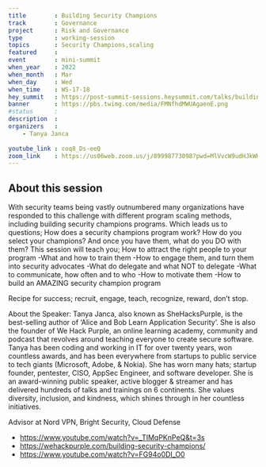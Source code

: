 ```yaml
---
title        : Building Security Champions
track        : Governance
project      : Risk and Governance
type         : working-session
topics       : Security Champions,scaling
featured     :
event        : mini-summit
when_year    : 2022
when_month   : Mar
when_day     : Wed
when_time    : WS-17-18
hey_summit   : https://post-summit-sessions.heysummit.com/talks/building-security-champions/
banner       : https://pbs.twimg.com/media/FMNfhdMWUAgaenE.png
#status      : 
description  :
organizers   :
    - Tanya Janca
    
youtube_link : coq8_Ds-eeQ
zoom_link    : https://us06web.zoom.us/j/89998773098?pwd=MlVvcW9udHJkWHg3SUk5YklGS20xUT09
---
```


## About this session

With security teams being vastly outnumbered many organizations have responded to this challenge with different program scaling methods, including building security champions programs. Which leads us to questions; How does a security champions program work? How do you select your champions? And once you have them, what do you DO with them? 
This session will teach you;
How to attract the right people to your program
	-What and how to train them
	-How to engage them, and turn them into security advocates
	-What do delegate and what NOT to delegate
	-What to communicate, how often and to who
	-How to motivate them
	-How to build an AMAZING security champion program

Recipe for success; recruit, engage, teach, recognize, reward, don’t stop.

About the Speaker:
Tanya Janca, also known as SheHacksPurple, is the best-selling author of ‘Alice and Bob Learn Application Security’. She is also the founder of We Hack Purple, an online learning academy, community and podcast that revolves around teaching everyone to create secure software. Tanya has been coding and working in IT for over twenty years, won countless awards, and has been everywhere from startups to public service to tech giants (Microsoft, Adobe, & Nokia). She has worn many hats; startup founder, pentester, CISO, AppSec Engineer, and software developer. She is an award-winning public speaker, active blogger & streamer and has delivered hundreds of talks and trainings on 6 continents. She values diversity, inclusion, and kindness, which shines through in her countless initiatives.

Advisor at Nord VPN, Bright Security, Cloud Defense

 - https://www.youtube.com/watch?v=_TIMqPKnPeQ&t=3s
 - https://wehackpurple.com/building-security-champions/
 - https://www.youtube.com/watch?v=FG94o0DI_O0
